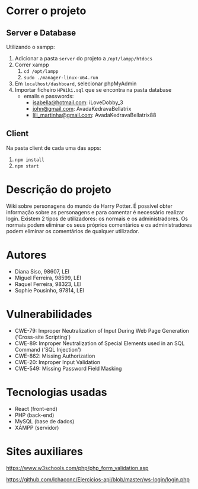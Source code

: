 # Correr o projeto

## Server e Database
Utilizando o xampp:
1. Adicionar a pasta `server` do projeto a `/opt/lampp/htdocs`
2. Correr xampp
   1. `cd /opt/lampp`
   2. `sudo ./manager-linux-x64.run`
3. Em `localhost/dashboard`, selecionar phpMyAdmin
4. Importar ficheiro `HPWiki.sql` que se encontra na pasta database
    - emails e passwords:
      - isabella@hotmail.com: iLoveDobby_3
      - john@gmail.com: AvadaKedravaBellatrix
      - lili_martinha@gmail.com: AvadaKedravaBellatrix88

## Client
Na pasta client de cada uma das apps:
1. `npm install`
2. `npm start`

# Descrição do projeto
Wiki sobre personagens do mundo de Harry Potter. É possível obter informação sobre as personagens e para comentar é necessário realizar login. Existem 2 tipos de utilizadores: os normais e os administradores. Os normais podem eliminar os seus próprios comentários e os administradores podem eliminar os comentários de qualquer utilizador.

# Autores

- Diana Siso, 98607, LEI
- Miguel Ferreira, 98599, LEI
- Raquel Ferreira, 98323, LEI
- Sophie Pousinho, 97814, LEI

# Vulnerabilidades
- CWE-79: Improper Neutralization of Input During Web Page Generation ('Cross-site Scripting')
- CWE-89: Improper Neutralization of Special Elements used in an SQL Command ('SQL Injection')
- CWE-862: Missing Authorization
- CWE-20: Improper Input Validation
- CWE-549: Missing Password Field Masking

# Tecnologias usadas

- React (front-end)
- PHP (back-end)
- MySQL (base de dados)
- XAMPP (servidor)

# Sites auxiliares

https://www.w3schools.com/php/php_form_validation.asp

https://github.com/lchaconc/Ejercicios-api/blob/master/ws-login/login.php

